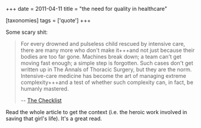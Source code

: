 +++
date = 2011-04-11
title = "the need for quality in healthcare"

[taxonomies]
tags = ['quote']
+++

Some scary shit:

> For every drowned and pulseless child rescued by intensive care, there
> are many more who don\'t make it+++and not just because their bodies
> are too far gone. Machines break down; a team can\'t get moving fast
> enough; a simple step is forgotten. Such cases don\'t get written up
> in The Annals of Thoracic Surgery, but they are the norm.
> Intensive-care medicine has become the art of managing extreme
> complexity+++and a test of whether such complexity can, in fact, be
> humanly mastered.
>
> \-- [The Checklist]

Read the whole article to get the context (i.e. the heroic work involved
in saving that girl\'s life). It\'s a great read.

  [The Checklist]: http://www.newyorker.com/reporting/2007/12/10/071210fa_fact_gawande?currentPage=all
